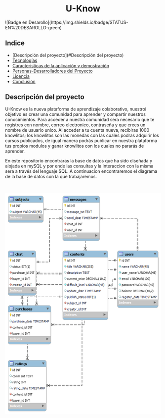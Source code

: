 <h1 align="center"> U-Know </h1>
![Badge en Desarollo](https://img.shields.io/badge/STATUS-EN%20DESAROLLO-green)

## Indice 
* [Descripción del proyecto](#Descripción del proyecto)
* [Tecnologías](#Tecnologías)
* [Características de la aplicación y demostración](#Características-de-la-aplicación-y-demostración)
* [Personas-Desarrolladores del Proyecto](#personas-desarrolladores)
* [Licencia](#licencia)
* [Conclusión](#conclusión)


## Descripción del proyecto

U-Know es la nueva plataforma de aprendizaje colaborativo, nuestroi objetivo es crear una comunidad para aprender y compartir nuestros conocimientos. 
Para acceder a nuestra comunidad sera necesario que te registres con nombre, correo electronico, contraseña y que crees un nombre de usuario unico. Al acceder a tu cuenta nueva, recibiras 1000 knowlitos; los knowlitos son las monedas con las cuales podras adquirir los cursos publicados, de igual manera podrás publicar en nuestra plataforma tus propios modulos y ganar knowlitos con los cuales no pararás de aprender.   

En este repositorio encontraras la base de datos que ha sido diseñada y alojada en mySQL y por ende las consultas y la interaccion con la misma sera a través del lenguaje SQL.
A continuacion encontraremos el diagrama de la base de datos con la que trabajaremos.

<br>
<p align="center">
<img src="https://github.com/HuilenPe/u-know/blob/develop/diagram/uknow-diagram-mysql.png" alt="Data Base diagram">
</p>



